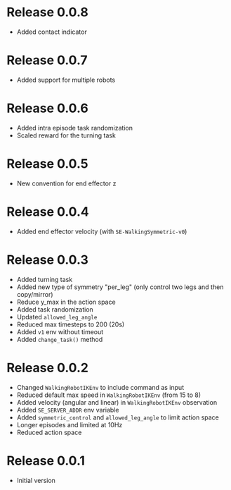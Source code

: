 # Release 0.0.8
- Added contact indicator

# Release 0.0.7
- Added support for multiple robots

# Release 0.0.6
- Added intra episode task randomization
- Scaled reward for the turning task

# Release 0.0.5
- New convention for end effector z

# Release 0.0.4
- Added end effector velocity (with `SE-WalkingSymmetric-v0`)

# Release 0.0.3
- Added turning task
- Added new type of symmetry "per_leg" (only control two legs and then copy/mirror)
- Reduce y_max in the action space
- Added task randomization
- Updated `allowed_leg_angle`
- Reduced max timesteps to 200 (20s)
- Added `v1` env without timeout
- Added `change_task()` method

# Release 0.0.2

- Changed `WalkingRobotIKEnv` to include command as input
- Reduced default max speed in `WalkingRobotIKEnv` (from 15 to 8)
- Added velocity (angular and linear) in `WalkingRobotIKEnv` observation
- Added `SE_SERVER_ADDR` env variable
- Added `symmetric_control` and `allowed_leg_angle` to limit action space
- Longer episodes and limited at 10Hz
- Reduced action space

# Release 0.0.1

- Initial version
